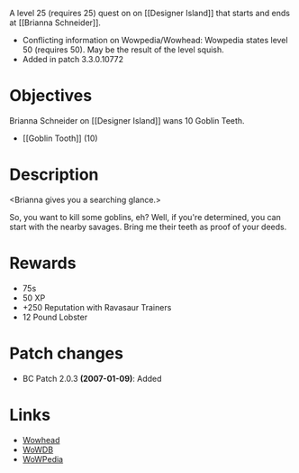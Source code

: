 A level 25 (requires 25) quest on on [[Designer Island]] that starts and ends at [[Brianna Schneider]].

- Conflicting information on Wowpedia/Wowhead: Wowpedia states level 50 (requires 50). May be the result of the level squish.
- Added in patch 3.3.0.10772

# Objectives

Brianna Schneider on [[Designer Island]] wans 10 Goblin Teeth.
- [[Goblin Tooth]] (10)

# Description

&lt;Brianna gives you a searching glance.>

So, you want to kill some goblins, eh? Well, if you're determined, you can start with the nearby savages. Bring me their teeth as proof of your deeds.

# Rewards

- 75s
- 50 XP
- +250 Reputation with Ravasaur Trainers
- 12 Pound Lobster

# Patch changes

- BC Patch 2.0.3 **(2007-01-09)**: Added

# Links

- [Wowhead](https://www.wowhead.com/quest=9316)
- [WoWDB](https://www.wowdb.com/quests/9316)
- [WoWPedia](https://wowpedia.fandom.com/wiki/Goblin_Savages)